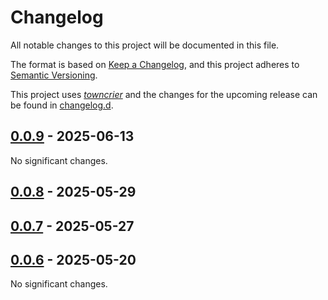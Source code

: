 # Changelog
All notable changes to this project will be documented in this file.

The format is based on [Keep a Changelog](https://keepachangelog.com/en/1.0.0/),
and this project adheres to [Semantic Versioning](https://semver.org/spec/v2.0.0.html).

This project uses [*towncrier*](https://towncrier.readthedocs.io/) and the changes for the
upcoming release can be found in [changelog.d](changelog.d).

<!-- towncrier release notes start -->

## [0.0.9](https://github.com/backend-developers-ltd/compute-horde-sdk/releases/tag/v0.0.9) - 2025-06-13


No significant changes.


## [0.0.8](https://github.com/backend-developers-ltd/compute-horde-sdk/releases/tag/v0.0.8) - 2025-05-29

## [0.0.7](https://github.com/backend-developers-ltd/compute-horde-sdk/releases/tag/v0.0.7) - 2025-05-27

## [0.0.6](https://github.com/backend-developers-ltd/compute-horde-sdk/releases/tag/v0.0.6) - 2025-05-20


No significant changes.
